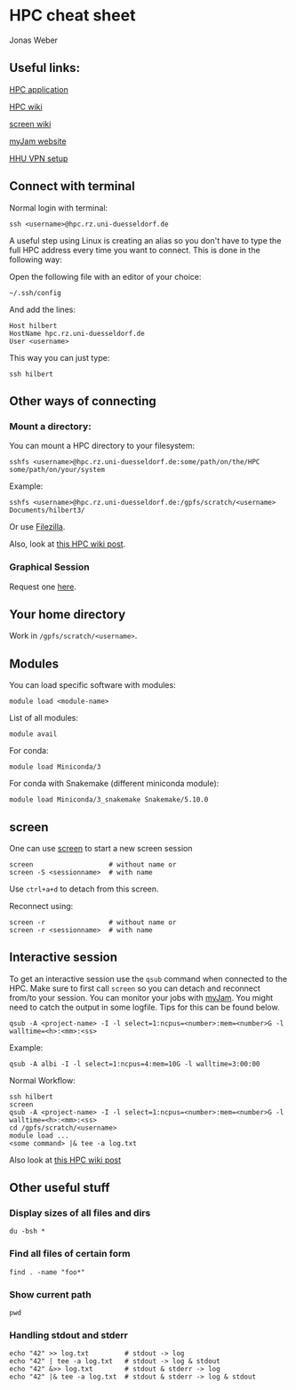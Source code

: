 # HPC cheat sheet 
Jonas Weber

## Useful links:

[HPC application](https://www.zim.hhu.de/high-performance-computing.html)

[HPC wiki](https://wiki.hhu.de/display/HPC/Wissenschaftliches+Hochleistungs-Rechnen+am+ZIM)

[screen wiki][screen]

[myJam website][myJam]

[HHU VPN setup](https://www.zim.hhu.de/services-des-zim/netz/netzzugang/vpn-von-zu-hause-ins-uni-netz.html)


## Connect with terminal

Normal login with terminal:

	ssh <username>@hpc.rz.uni-duesseldorf.de

A useful step using Linux is creating an alias so you don't have to type the full HPC address every time you want to connect. This is done in the following way:

Open the following file with an editor of your choice:

	~/.ssh/config

And add the lines:

	Host hilbert
	HostName hpc.rz.uni-duesseldorf.de
	User <username>

This way you can just type:

	ssh hilbert 

## Other ways of connecting

### Mount a directory:

You can mount a HPC directory to your filesystem:

	sshfs <username>@hpc.rz.uni-duesseldorf.de:some/path/on/the/HPC some/path/on/your/system

Example:

	sshfs <username>@hpc.rz.uni-duesseldorf.de:/gpfs/scratch/<username> Documents/hilbert3/

Or use [Filezilla](https://filezilla-project.org/).

Also, look at [this HPC wiki post](https://wiki.hhu.de/display/HPC/Filesysteme+mounten).

### Graphical Session

Request one [here](https://view-2018.hpc.rz.uni-duesseldorf.de/enginframe/vdi/vdi.xml?_uri=//com.enginframe.interactive/list.sessions).


## Your home directory

Work in `/gpfs/scratch/<username>`.



## Modules

You can load specific software with modules:
	
	module load <module-name>

List of all modules:

	module avail

For conda:

	module load Miniconda/3

For conda with Snakemake (different miniconda module):
	
	module load Miniconda/3_snakemake Snakemake/5.10.0


## screen

One can use [screen] to start a new screen session

 	screen                   # without name or
	screen -S <sessionname>  # with name

Use `ctrl+a+d` to detach from this screen. 

Reconnect using:
	
	screen -r                # without name or
	screen -r <sessionname>  # with name

## Interactive session

To get an interactive session use the `qsub` command when connected to the HPC. Make sure to first call `screen` so you can detach and reconnect from/to your session. You can monitor your jobs with [myJam]. You might need to catch the output in some logfile. Tips for this can be found below. 

	qsub -A <project-name> -I -l select=1:ncpus=<number>:mem=<number>G -l walltime=<h>:<mm>:<ss>

Example:

	qsub -A albi -I -l select=1:ncpus=4:mem=10G -l walltime=3:00:00


Normal Workflow:
	
	ssh hilbert
	screen
	qsub -A <project-name> -I -l select=1:ncpus=<number>:mem=<number>G -l walltime=<h>:<mm>:<ss>
	cd /gpfs/scratch/<username>
	module load ...
	<some command> |& tee -a log.txt

Also look at [this HPC wiki post](https://wiki.hhu.de/display/HPC/Entwicklungs-Server)



## Other useful stuff

### Display sizes of all files and dirs
	
	du -bsh * 

### Find all files of certain form
	
	find . -name "foo*" 

### Show current path

	pwd

### Handling stdout and stderr

	echo "42" >> log.txt         # stdout -> log
	echo "42" | tee -a log.txt   # stdout -> log & stdout
	echo "42" &>> log.txt        # stdout & stderr -> log
	echo "42" |& tee -a log.txt  # stdout & stderr -> log & stdout





[screen]: https://wiki.ubuntuusers.de/Screen/
[myJam]: myjam3.hhu.de

